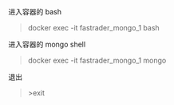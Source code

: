 
进入容器的 bash
> docker exec -it fastrader_mongo_1 bash

进入容器的 mongo shell
> docker exec -it fastrader_mongo_1 mongo

退出
> \>exit